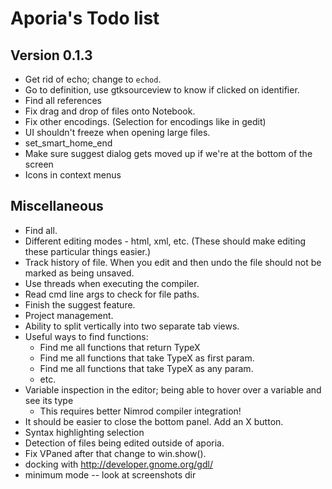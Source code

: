 # Aporia's Todo list

## Version 0.1.3

* Get rid of echo; change to `echod`.
* Go to definition, use gtksourceview to know if clicked on identifier.
* Find all references
* Fix drag and drop of files onto Notebook.
* Fix other encodings. (Selection for encodings like in gedit)
* UI shouldn't freeze when opening large files.
* set_smart_home_end
* Make sure suggest dialog gets moved up if we're at the bottom of the screen
* Icons in context menus

## Miscellaneous

* Find all.
* Different editing modes - html, xml, etc. (These should make editing these particular things easier.)
* Track history of file. When you edit and then undo the file should not be marked as being unsaved.
* Use threads when executing the compiler.
* Read cmd line args to check for file paths.
* Finish the suggest feature.
* Project management.
* Ability to split vertically into two separate tab views.
* Useful ways to find functions:
  * Find me all functions that return TypeX
  * Find me all functions that take TypeX as first param.
  * Find me all functions that take TypeX as any param.
  * etc.
* Variable inspection in the editor; being able to hover over a variable and see its type
  * This requires better Nimrod compiler integration!
* It should be easier to close the bottom panel. Add an X button.
* Syntax highlighting selection
* Detection of files being edited outside of aporia.
* Fix VPaned after that change to win.show().
* docking with http://developer.gnome.org/gdl/
* minimum mode -- look at screenshots dir